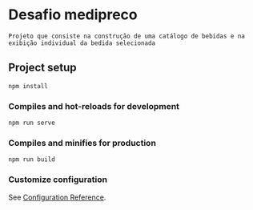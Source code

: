 # Desafio medipreco
```
Projeto que consiste na construção de uma catálogo de bebidas e na exibição individual da bedida selecionada   
```

## Project setup
```
npm install
```

### Compiles and hot-reloads for development
```
npm run serve
```

### Compiles and minifies for production
```
npm run build
```

### Customize configuration
See [Configuration Reference](https://cli.vuejs.org/config/).
